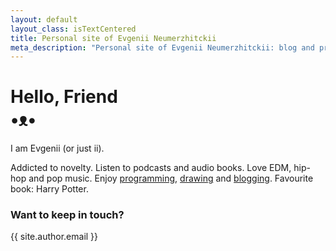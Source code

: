 ```yaml
---
layout: default
layout_class: isTextCentered
title: Personal site of Evgenii Neumerzhitckii
meta_description: "Personal site of Evgenii Neumerzhitckii: blog and projects."
---
```


<h1>
  Hello, Friend
  <br>
  •ᴥ•
</h1>

I am Evgenii (or just ii).

Addicted to novelty. Listen to podcasts and audio books. Love EDM, hip-hop and pop music. Enjoy [programming](/projects/), [drawing](/drawings/) and [blogging](/blog/). Favourite book: Harry Potter.

### Want to keep in touch?

{{ site.author.email }}

<br>